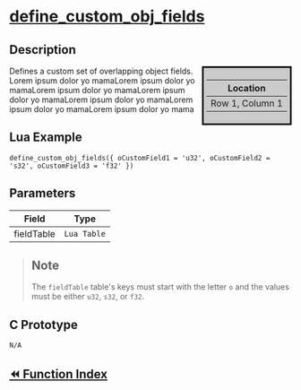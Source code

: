 # [define_custom_obj_fields](#define_custom_obj_fields)

## Description

<div style="float: right; background-color: rgba(0, 0, 0, 0.2);padding: 5px; border: solid; border-color: #000; color: #ffff00;">
    
|Location|
|-|
|Row 1, Column 1|

    
</div>

Defines a custom set of overlapping object fields. Lorem ipsum dolor yo mamaLorem ipsum dolor yo mamaLorem ipsum dolor yo mamaLorem ipsum dolor yo mamaLorem ipsum dolor yo mamaLorem ipsum dolor yo mamaLorem ipsum dolor yo mama

## Lua Example

`define_custom_obj_fields({ oCustomField1 = 'u32', oCustomField2 = 's32', oCustomField3 = 'f32' })`

## Parameters

| Field | Type |
| ----- | ---- |
| fieldTable | `Lua Table` |

> ## Note
>
> The `fieldTable` table's keys must start with the letter `o` and the values must be either `u32`, `s32`, or `f32`.

## C Prototype

`N/A`

## [:rewind: Function Index](../../functions.md)